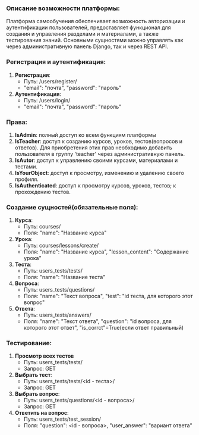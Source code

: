 ### Описание возможности платформы:

Платформа самообучения обеспечивает возможность авторизации и аутентификации пользователей, предоставляет функционал для создания
и управления разделами и материалами, а также тестирования знаний. Основными сущностями можно управлять как через
административную панель Django, так и через REST API. 

 

### Регистрация и аутентификация:

1. **Регистрация**: 
   - Путь: /users/register/
   - "email": "почта", "password": "пароль"
2. **Аутентификация**: 
   - Путь: /users/login/
   - "email": "почта", "password": "пароль"

### Права:

1. **IsAdmin**: полный доступ ко всем функциям платформы
2. **IsTeacher**: доступ к созданию курсов, уроков, тестов(вопросов и ответов).
Для приобретения этих прав необходимо добавить пользователя в группу 'teacher' через административную панель.
3. **IsAutor**: доступ к управлению своими курсами, материалами и тестами.
4. **IsYourObject**: доступ к просмотру, изменению и удалению своего профиля.
5. **IsAuthenticated**: доступ к просмотру курсов, уроков, тестов; к прохождению тестов.


### Создание сущностей(обязательные поля):

1. **Курса**: 
   - Путь: courses/
   - Поля: "name": "Название курса"
2. **Урока**: 
   - Путь: courses/lessons/create/
   - Поля: "name": "Название курса", "lesson_content": "Содержание урока"
3. **Теста**: 
   - Путь: users_tests/tests/
   - Поля: "name": "Название теста"
4. **Вопроса**: 
   - Путь: users_tests/questions/
   - Поля: "name": "Текст вопроса", "test": "id теста, для которого этот вопрос"
5. **Ответа**: 
   - Путь: users_tests/answers/
   - Поля: "name": "Текст ответа", "question": "id вопроса, для которого этот ответ", "is_corrct"=True(если ответ правильный)


### Тестирование:
1. **Просмотр всех тестов**
   - Путь: users_tests/tests/
   - Запрос: GET
2. **Выбрать тест**: 
   - Путь: users_tests/tests/<id - теста>/
   - Запрос: GET
3. **Выбрать вопрос**: 
   - Путь: users_tests/questions/<id - вопроса>/
   - Запрос: GET
4. **Ответить на вопрос**: 
   - Путь: users_tests/test_session/
   - Поля: "question": <id - вопроса>, "user_answer": "вариант ответа"